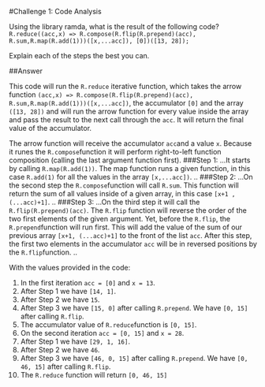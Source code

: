 #Challenge 1: Code Analysis

Using the library ramda, what is the result of the following code?
`R.reduce((acc,x) => R.compose(R.flip(R.prepend)(acc), R.sum,R.map(R.add(1)))([x,...acc]), [0])([13, 28]);`

Explain each of the steps the best you can.

##Answer

This code will run the `R.reduce` iterative function, which takes the arrow function `(acc,x) => R.compose(R.flip(R.prepend)(acc), R.sum,R.map(R.add(1)))([x,...acc])`, the accumulator `[0]` and the array `([13, 28])` and will run the arrow function for every value inside the array and pass the result to the next call through the `acc`. It will return the final value of the accumulator.

The arrow function will receive the accumulator `acc`and a value `x`. Because it runes the `R.compose`function it will perform right-to-left function composition (calling the last argument function first).
###Step 1: 
...It starts by calling `R.map(R.add(1))`. The map function runs a given function, in this case `R.add(1)` for all the values in the array `[x,...acc])`. ..
###Step 2: 
...On the second step the `R.compose`function will call `R.sum`. This function will return the sum of all values inside of a given array, in this case `[x+1 , (...acc)+1]`. ..
###Step 3:
...On the third step it will call the `R.flip(R.prepend)(acc)`. The `R.flip` function will reverse the order of the two first elements of the given argument. Yet, before the `R.flip`, the `R.prepend`function will run first. This will add the value of the sum of our previous array `[x+1, (...acc)+1]` to the front of the list `acc`. After this step, the first two elements in the accumulator `acc` will be in reversed positions by the `R.flip`function. ..

With the values provided in the code:

1. In the first iteration `acc = [0]` and `x = 13`.
2. After Step 1 we have `[14, 1]`.
3. After Step 2 we have `15`.
4. After Step 3 we have `[15, 0]` after calling `R.prepend`. We have `[0, 15]` after calling `R.flip`.
5. The accumulator value of `R.reduce`function is `[0, 15]`.
6. On the second iteration `acc = [0, 15]` and `x = 28`.
7. After Step 1 we have `[29, 1, 16]`.
8. After Step 2 we have `46`.
9. After Step 3 we have `[46, 0, 15]` after calling `R.prepend`. We have `[0, 46, 15]` after calling `R.flip`.
10. The `R.reduce` function will return `[0, 46, 15]`

